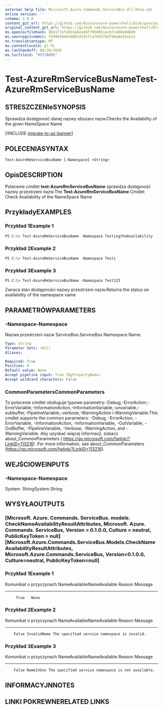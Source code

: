 ```yaml
---
external help file: Microsoft.Azure.Commands.ServiceBus.dll-Help.xml
online version: ''
schema: 2.0.0
content_git_url: https://github.com/Azure/azure-powershell/blob/preview/src/ResourceManager/ServiceBus/Commands.ServiceBus/help/Test-AzureRmServiceBusName.md
original_content_git_url: https://github.com/Azure/azure-powershell/blob/preview/src/ResourceManager/ServiceBus/Commands.ServiceBus/help/Test-AzureRmServiceBusName.md
ms.openlocfilehash: 892177efebb3a62e40f79b80b1ac67c488e048d9
ms.sourcegitcommit: f599b50d5e980197d1fca769378df90a842b42a1
ms.translationtype: MT
ms.contentlocale: pl-PL
ms.lasthandoff: 08/20/2020
ms.locfileid: "93718695"
---
```

# <span data-ttu-id="d8ef6-101">Test-AzureRmServiceBusName</span><span class="sxs-lookup"><span data-stu-id="d8ef6-101">Test-AzureRmServiceBusName</span></span>

## <span data-ttu-id="d8ef6-102">STRESZCZENIe</span><span class="sxs-lookup"><span data-stu-id="d8ef6-102">SYNOPSIS</span></span>
<span data-ttu-id="d8ef6-103">Sprawdza dostępność danej nazwy obszaru nazw.</span><span class="sxs-lookup"><span data-stu-id="d8ef6-103">Checks the Availability of the given NameSpace Name</span></span>

[!INCLUDE [migrate-to-az-banner](../../includes/migrate-to-az-banner.md)]

## <span data-ttu-id="d8ef6-104">POLECENIA</span><span class="sxs-lookup"><span data-stu-id="d8ef6-104">SYNTAX</span></span>

```
Test-AzureRmServiceBusName [-Namespace] <String>
```

## <span data-ttu-id="d8ef6-105">Opis</span><span class="sxs-lookup"><span data-stu-id="d8ef6-105">DESCRIPTION</span></span>
<span data-ttu-id="d8ef6-106">Polecenie cmdlet **test-AzureRmServiceBusName** sprawdza dostępność nazwy przestrzeni nazw.</span><span class="sxs-lookup"><span data-stu-id="d8ef6-106">The **Test-AzureRmServiceBusName** Cmdlet Check Availability of the NameSpace Name</span></span>

## <span data-ttu-id="d8ef6-107">Przykłady</span><span class="sxs-lookup"><span data-stu-id="d8ef6-107">EXAMPLES</span></span>

### <span data-ttu-id="d8ef6-108">Przykład 1</span><span class="sxs-lookup"><span data-stu-id="d8ef6-108">Example 1</span></span>
```
PS C:\> Test-AzureRmServiceBusName -Namespace TestingtheAvailability
```

### <span data-ttu-id="d8ef6-109">Przykład 2</span><span class="sxs-lookup"><span data-stu-id="d8ef6-109">Example 2</span></span>
```
PS C:\> Test-AzureRmServiceBusName -Namespace Testi
```

### <span data-ttu-id="d8ef6-110">Przykład 3</span><span class="sxs-lookup"><span data-stu-id="d8ef6-110">Example 3</span></span>
```
PS C:\> Test-AzureRmServiceBusName -Namespace Test123
```

<span data-ttu-id="d8ef6-111">Zwraca stan dostępności nazwy przestrzeni nazw.</span><span class="sxs-lookup"><span data-stu-id="d8ef6-111">Returns the status on availability of the namespace name</span></span>

## <span data-ttu-id="d8ef6-112">PARAMETRÓW</span><span class="sxs-lookup"><span data-stu-id="d8ef6-112">PARAMETERS</span></span>

### <span data-ttu-id="d8ef6-113">-Namespace</span><span class="sxs-lookup"><span data-stu-id="d8ef6-113">-Namespace</span></span>
<span data-ttu-id="d8ef6-114">Nazwa przestrzeni nazw ServiceBus.</span><span class="sxs-lookup"><span data-stu-id="d8ef6-114">ServiceBus Namespace Name.</span></span>

```yaml
Type: String
Parameter Sets: (All)
Aliases: 

Required: True
Position: 0
Default value: None
Accept pipeline input: True (ByPropertyName)
Accept wildcard characters: False
```
### <span data-ttu-id="d8ef6-115">CommonParameters</span><span class="sxs-lookup"><span data-stu-id="d8ef6-115">CommonParameters</span></span>
<span data-ttu-id="d8ef6-116">To polecenie cmdlet obsługuje typowe parametry:-Debug,-ErrorAction,-ErrorVariable,-InformationAction,-InformationVariable,-unvariable,-subbuffer,-PipelineVariable,-verbose,-WarningAction i-WarningVariable.</span><span class="sxs-lookup"><span data-stu-id="d8ef6-116">This cmdlet supports the common parameters: -Debug, -ErrorAction, -ErrorVariable, -InformationAction, -InformationVariable, -OutVariable, -OutBuffer, -PipelineVariable, -Verbose, -WarningAction, and -WarningVariable.</span></span> <span data-ttu-id="d8ef6-117">Aby uzyskać więcej informacji, zobacz about_CommonParameters ( https://go.microsoft.com/fwlink/?LinkID=113216) .</span><span class="sxs-lookup"><span data-stu-id="d8ef6-117">For more information, see about_CommonParameters (https://go.microsoft.com/fwlink/?LinkID=113216).</span></span>

## <span data-ttu-id="d8ef6-118">WEJŚCIOWE</span><span class="sxs-lookup"><span data-stu-id="d8ef6-118">INPUTS</span></span>

### <span data-ttu-id="d8ef6-119">-Namespace</span><span class="sxs-lookup"><span data-stu-id="d8ef6-119">-Namespace</span></span>
 <span data-ttu-id="d8ef6-120">System. String</span><span class="sxs-lookup"><span data-stu-id="d8ef6-120">System.String</span></span>

## <span data-ttu-id="d8ef6-121">WYSYŁA</span><span class="sxs-lookup"><span data-stu-id="d8ef6-121">OUTPUTS</span></span>

### <span data-ttu-id="d8ef6-122">[Microsoft. Azure. Commands. ServiceBus. modele. CheckNameAvailabilityResultAttributes, Microsoft. Azure. Commands. ServiceBus, Version = 0.1.0.0, Culture = neutral, PublicKeyToken = null]</span><span class="sxs-lookup"><span data-stu-id="d8ef6-122">[Microsoft.Azure.Commands.ServiceBus.Models.CheckNameAvailabilityResultAttributes, Microsoft.Azure.Commands.ServiceBus, Version=0.1.0.0, Culture=neutral, PublicKeyToken=null]</span></span>

### <span data-ttu-id="d8ef6-123">Przykład 1</span><span class="sxs-lookup"><span data-stu-id="d8ef6-123">Example 1</span></span>
<span data-ttu-id="d8ef6-124">Komunikat o przyczynach NameAvailable</span><span class="sxs-lookup"><span data-stu-id="d8ef6-124">NameAvailable Reason Message</span></span>
------------- ------ -------
         True   None

### <span data-ttu-id="d8ef6-125">Przykład 2</span><span class="sxs-lookup"><span data-stu-id="d8ef6-125">Example 2</span></span>
<span data-ttu-id="d8ef6-126">Komunikat o przyczynach NameAvailable</span><span class="sxs-lookup"><span data-stu-id="d8ef6-126">NameAvailable      Reason Message</span></span>
-------------      ------ -------
        False InvalidName The specified service namespace is invalid.

### <span data-ttu-id="d8ef6-127">Przykład 3</span><span class="sxs-lookup"><span data-stu-id="d8ef6-127">Example 3</span></span>
<span data-ttu-id="d8ef6-128">Komunikat o przyczynach NameAvailable</span><span class="sxs-lookup"><span data-stu-id="d8ef6-128">NameAvailable    Reason Message</span></span>
-------------    ------ -------
        False NameInUse The specified service namespace is not available.

## <span data-ttu-id="d8ef6-129">INFORMACYJN</span><span class="sxs-lookup"><span data-stu-id="d8ef6-129">NOTES</span></span>

## <span data-ttu-id="d8ef6-130">LINKI POKREWNE</span><span class="sxs-lookup"><span data-stu-id="d8ef6-130">RELATED LINKS</span></span>
